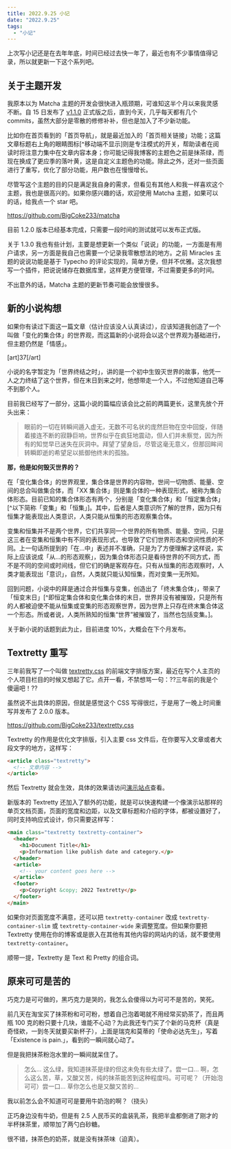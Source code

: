 ```yaml
---
title: 2022.9.25 小记
date: "2022.9.25"
tags:
  - "小记"
---
```



上次写小记还是在去年年底，时间已经过去快一年了，最近也有不少事情值得记录，所以就更新一下这个系列吧。<!--more-->

## 关于主题开发

我原本以为 Matcha 主题的开发会很快进入瓶颈期，可谁知这半个月以来我灵感不断。自 15 日发布了 [v1.1.0](https://github.com/BigCoke233/matcha/releases/tag/1.1.0) 正式版之后，直到今天，几乎每天都有几个 commits，虽然大部分是零散的修修补补，但也是加入了不少新功能。

比如你在首页看到的「首页导航」，就是最近加入的「首页相关链接」功能；这篇文章标题右上角的眼睛图标[^移动端不显示]则是专注模式的开关，帮助读者在阅读时将注意力集中在文章内容本身；你可能记得我博客的主题色之前是抹茶绿，而现在换成了更应季的落叶黄，这是自定义主题色的功能。除此之外，还对一些页面进行了重写，优化了部分功能，用户数也在慢慢增长。

尽管写这个主题的目的只是满足我自身的需求，但看见有其他人和我一样喜欢这个主题，我也是很高兴的。如果你感兴趣的话，欢迎使用 Matcha 主题，如果可以的话，给我点一个 star 吧。

https://github.com/BigCoke233/matcha

目前 1.2.0 版本已经基本完成，只需要一段时间的测试就可以发布正式版。

关于 1.3.0 我也有些计划，主要是想更新一个类似「说说」的功能，一方面是有用户请求，另一方面是我自己也需要一个记录我零散想法的地方。之前 Miracles 主题的说说功能是基于 Typecho 的评论实现的，简单方便，但并不优雅。这次我想写一个插件，把说说储存在数据库里，这样更方便管理，不过需要更多的时间。

不出意外的话，Matcha 主题的更新节奏可能会放慢很多。

## 新的小说构想

如果你有读过下面这一篇文章（估计应该没人认真读过），应该知道我创造了一个叫做「变化的集合体」的世界观，而这篇新的小说将会以这个世界观为基础进行，但主题仍然是「情感」。

[art]37[/art]

小说的名字暂定为「世界终结之时」，讲的是一个初中生毁灭世界的故事，他凭一人之力终结了这个世界，但在末日到来之时，他想带走一个人，不过他知道自己等不到那个人。

目前我已经写了一部分，这篇小说的篇幅应该会比之前的两篇更长，这里先放个开头出来：

> 眼前的一切在转瞬间遁入虚无，无数不可名状的庞然巨物在空中回旋，伴随着接连不断的寂静巨响，世界似乎在疯狂地震动，但人们并未察觉，因为所有的知觉早已迷失在灰洞中。拜望了望身后，尽管这毫无意义，但那回眸间转瞬即逝的希望足以抵御他终末的孤独。

**那，他是如何毁灭世界的？**

在「变化集合体」的世界观里，集合体是世界的内容物，世间一切物质、能量、空间的总合叫做集合体，而「XX 集合体」则是集合体的一种表现形式，被称为集合体形态。目前已知的集合体形态有两个，分别是「变化集合体」和「恒定集合体」[^以下简称「变集」和「恒集」]。其中，后者是人类意识所了解的世界，因为只有恒集才能表现出人类意识，人类只能从恒集的形态观察集合体。

变集和恒集并不是两个世界，它们共享同一个世界的所有物质、能量、空间，只是这三者在变集和恒集中有不同的表现形式，也导致了它们世界形态和空间性质的不同。上一句话所提到的「在...中」表述并不准确，只是为了方便理解才这样说，实际上应该说成「从...的形态观察」，因为集合体形态只是看待世界的不同方式，而不是不同的空间或时间线，但它们的确是客观存在。只有从恒集的形态观察时，人类才能表现出「意识」，自然，人类就只能认知恒集，而对变集一无所知。

回到问题，小说中的拜是通过合并恒集与变集，创造出了「终末集合体」，带来了「恒变末日」[^即恒定集合体和变化集合体的末日，世界并没有被摧毁，只是所有的人都被迫使不能从恒集或变集的形态观察世界，因为世界上只存在终末集合体这一个形态。所或者说，人类所熟知的恒集“世界”被摧毁了，当然也包括变集。]。

关于新小说的话题到此为止，目前进度 10%，大概会在下个月发布。

## Textretty 重写

三年前我写了一个叫做 [textretty.css](https://github.com/BigCoke233/textretty.css) 的前端文字排版方案，最近在写个人主页的个人项目栏目的时候又想起了它。点开一看，不禁想骂一句：??三年前的我是个傻逼吧！??

虽然说不出具体的原因，但就是感觉这个 CSS 写得很烂，于是用了一晚上时间重写并发布了 2.0.0 版本。

https://github.com/BigCoke233/textretty.css

Textretty 的作用是优化文字排版，引入主要 css 文件后，在你要写入文章或者大段文字的地方，这样写：

```html
<article class="textretty">
  <!-- 文章内容 -->
</article>
```

然后 Textretty 就会生效，具体的效果请访问[演示站点](https://bigcoke233.github.io/textretty.css/)查看。

新版本的 Textretty 还加入了额外的功能，就是可以快速构建一个像演示站那样的单页文档页面，页面的宽度和边距，以及文章标题和介绍的字体，都被设置好了，同时支持响应式设计，你只需要这样写：

```html
<main class="textretty textretty-container">
  <header>
    <h1>Document Title</h1>
    <p>Information like publish date and category.</p>
  </header>
  <article>
    <!-- your content goes here -->
  </article>
  <footer>
    <p>Copyright &copy; 2022 Textretty</p>
  </footer>
</main>
```

如果你对页面宽度不满意，还可以把 `textretty-container` 改成 `textretty-container-slim` 或 `textretty-container-wide` 来调整宽度。但如果你要把 Textretty 使用在你的博客或是嵌入在其他有其他内容的网站内的话，就不要使用 `textretty-container`。

顺带一提，Textretty 是 Text 和 Pretty 的组合词。

## 原来可可是苦的

巧克力是可可做的，黑巧克力是哭的，我怎么会傻得以为可可不是苦的，笑死。

前几天在淘宝买了抹茶粉和可可粉，想着自己泡着喝就不用经常买奶茶了，而且两瓶 100 克的粉只要十几块，谁能不心动？为此我还专门买了个新的马克杯（真是奇怪欸，一到冬天就要买新杯子），上面是瑞克和莫蒂的「使命必达先生」，写着「Existence is pain.」，看到的一瞬间就心动了。

但是我把抹茶粉泡水里的一瞬间就呆住了。

> 怎么... 这么绿，我知道抹茶是绿的但这未免有些太绿了。尝一口... 啊，怎么这么苦，草，又酸又苦，纯的抹茶能苦到这种程度吗。可可呢？（开始泡可可）尝一口... 草你怎么也是又酸又苦的...

我以前怎么会不知道可可是要用牛奶泡的啊？（挠头）

正巧身边没有牛奶，但是有 2.5 人民币买的盒装乳茶，我把半盒都倒进了刚才的半杯抹茶里，顺带加了两勺白砂糖。

很不错，抹茶色的奶茶，就是没有抹茶味（迫真）。
